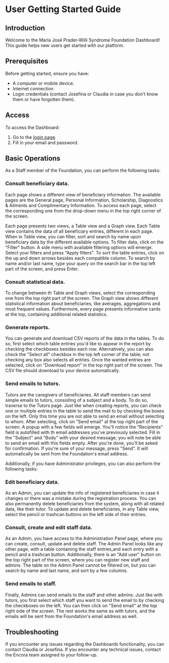 # User Getting Started Guide

## Introduction
Welcome to the María José Prader-Willi Syndrome Foundation Dashboard! This guide helps new users get started with our
platform.

## Prerequisites
Before getting started, ensure you have:
- A computer or mobile device.
- Internet connection
- Login credentials (contact Josefina or Claudia in case you don't know them or have forgotten them).

## Access
To access the Dashboard:
1. Go to the [login page](http://majofrontend.s3-website-us-west-1.amazonaws.com/login).
2. Fill in your email and password.

## Basic Operations
As a Staff member of the Foundation, you can perform the following tasks:

### Consult beneficiary data. 
Each page shows a different view of beneficiary information. The available pages are the General page, Personal
Information, Scholarship, Diagnostics & Ailments and Complimentary Information. To access each page, select the
corresponding one from the drop-down menu in the top right corner of the screen.

Each page presents two views, a Table view and a Graph view. Each Table view contains the data of all beneficiary
entries, different in each page. When in Table view, you can filter, sort and search by name upon beneficiary data by the
different available options.  To filter data, click on the "Filter" button. A side menu with available filtering options
will emerge. Select your filters and press "Apply filters". To sort the table entries, click on the up and down arrows 
besides each compatible column. To search by name and/or last name, type your query on the search bar in the top left 
part of the screen, and press Enter.

### Consult statistical data.
To change between th Table and Graph views, select the corresponding one from the top right part of the screen. The
Graph view shows different statistical information about beneficiaries, like averages, aggregations and most frequent
values. Furthermore, every page presents informative cards at the top, containing additional related statistics.

### Generate reports.
You can generate and download CSV reports of the data in the tables. To do so, first select which table entries you'd
like to appear in the report by checking the checkboxes besides each row. Alternatively, you can also check the
"Select all" checkbox in the top left corner of the table; not checking any box also selects all entries. Once the
wanted entries are selected, click on "Download report" in the top right part of the screen. The CSV file should
download to your device automatically.

### Send emails to tutors.
Tutors are the caregivers of beneficiaries. All staff members can send simple emails to tutors, consisting of a subject
and a body. To do so, traverse to the Tutors page. Just like when creating reports, you can check one or multiple
entries in the table to send the mail to by checking the boxes on the left. Only this time you are not able to send an
email without selecting to whom. After selecting, click on "Send email" at the top right part of the screen. A popup 
with a few fields will emerge. You'll notice the "Recipients" field is autofilled with th email addresses you've
previously selected. Fill in the "Subject" and "Body" with your desired message; you will note be able to send an email
with this fields empty. After you're done, you'll be asked for confirmation. If you're sure of your message, press
"Send". It will automatically be sent from the Foundation's email address. 

Additionally, if you have Administrator privileges, you can also perform the following tasks:

### Edit beneficiary data.
As an Admin, you can update the info of registered beneficiaries in case it changes or there was a mistake during the
registration process. You can also permanently delete beneficiaries from the system, along with all related data, like
their tutor. To update and delete beneficiaries, in any Table view, select the pencil or trashcan buttons on the left
side of their entries.

### Consult, create and edit staff data.
As an Admin, you have access to the Administration Panel page, where you can create, consult, update and delete staff.
The Admin Panel looks like any other page, with a table containing the staff entries,and each entry with a pencil and a
trashcan button. Additionally, there is an "Add user" button on the top right part of the screen, where you can register
new staff and admins. The table on the Admin Panel cannot be filtered on, but you can search by name and last name, and
sort by a few columns.

### Send emails to staff.
Finally, Admins can send emails to the staff and other admins. Just like with tutors, you first select which staff you
want to send the email to by checking the checkboxes on the left. You can then click on "Send email" at the top right
side of the screen. The rest works the same as with tutors, and the emails will be sent from the Foundation's email
address as well.

## Troubleshooting
If you encounter any issues regarding the Dashboards functionality, you can contact Claudia or Josefina. If you
encounter any technical issues, contact the Encora team assigned to your follow-up.
